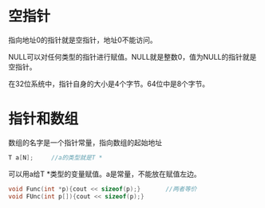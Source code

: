 # 空指针

指向地址0的指针就是空指针，地址0不能访问。

NULL可以对任何类型的指针进行赋值。NULL就是整数0，值为NULL的指针就是空指针。



在32位系统中，指针自身的大小是4个字节。64位中是8个字节。



# 指针和数组

数组的名字是一个指针常量，指向数组的起始地址

```c++
T a[N];		//a的类型就是T *
```

可以用a给T *类型的变量赋值。a是常量，不能放在赋值左边。



```c++
void Func(int *p){cout << sizeof(p);}		//两者等价
void FUnc(int p[]){cout << sizeof(p);}
```

